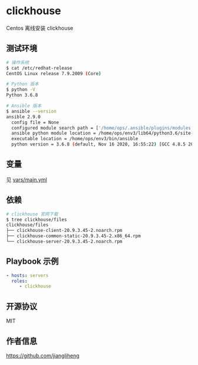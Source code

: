clickhouse
=========

Centos 离线安装 clickhouse

测试环境
------------

```bash
# 操作系统
$ cat /etc/redhat-release
CentOS Linux release 7.9.2009 (Core)

# Python 版本
$ python -V
Python 3.6.8

# Ansible 版本
$ ansible --version
ansible 2.9.0
  config file = None
  configured module search path = ['/home/ops/.ansible/plugins/modules', '/usr/share/ansible/plugins/modules']
  ansible python module location = /home/ops/env3/lib64/python3.6/site-packages/ansible
  executable location = /home/ops/env3/bin/ansible
  python version = 3.6.8 (default, Nov 16 2020, 16:55:22) [GCC 4.8.5 20150623 (Red Hat 4.8.5-44)]
```

变量
--------------

见 [vars/main.yml](vars/main.yml)

依赖
------------

```bash
# clickhouse 官网下载
$ tree clickhouse/files
clickhouse/files
├── clickhouse-client-20.9.3.45-2.noarch.rpm
├── clickhouse-common-static-20.9.3.45-2.x86_64.rpm
└── clickhouse-server-20.9.3.45-2.noarch.rpm
```

Playbook 示例
----------------

```yaml
- hosts: servers
  roles:
     - clickhouse
```

开源协议
-------

MIT

作者信息
------------------

https://github.com/jiangliheng
